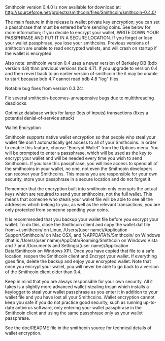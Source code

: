 Smithcoin version 0.4.0 is now available for download at:
http://sourceforge.net/projects/smithcoin/files/Smithcoin/smithcoin-0.4.0/

The main feature in this release is wallet private key encryption;
you can set a passphrase that must be entered before sending coins.
See below for more information; if you decide to encrypt your wallet,
WRITE DOWN YOUR PASSPHRASE AND PUT IT IN A SECURE LOCATION. If you
forget or lose your wallet passphrase, you lose your smithcoins.
Previous versions of smithcoin are unable to read encrypted wallets,
and will crash on startup if the wallet is encrypted.

Also note: smithcoin version 0.4 uses a newer version of Berkeley DB
(bdb version 4.8) than previous versions (bdb 4.7). If you upgrade
to version 0.4 and then revert back to an earlier version of smithcoin
the it may be unable to start because bdb 4.7 cannot read bdb 4.8
"log" files.


Notable bug fixes from version 0.3.24:

Fix several smithcoin-becomes-unresponsive bugs due to multithreading
deadlocks.

Optimize database writes for large (lots of inputs) transactions
(fixes a potential denial-of-service attack)


Wallet Encryption

Smithcoin supports native wallet encryption so that people who steal your
wallet file don't automatically get access to all of your Smithcoins.
In order to enable this feature, choose "Encrypt Wallet" from the
Options menu.  You will be prompted to enter a passphrase, which
will be used as the key to encrypt your wallet and will be needed
every time you wish to send Smithcoins.  If you lose this passphrase,
you will lose access to spend all of the smithcoins in your wallet,
no one, not even the Smithcoin developers can recover your Smithcoins.
This means you are responsible for your own security, store your
passphrase in a secure location and do not forget it.

Remember that the encryption built into smithcoin only encrypts the
actual keys which are required to send your smithcoins, not the full
wallet.  This means that someone who steals your wallet file will
be able to see all the addresses which belong to you, as well as the
relevant transactions, you are only protected from someone spending
your coins.

It is recommended that you backup your wallet file before you
encrypt your wallet.  To do this, close the Smithcoin client and
copy the wallet.dat file from ~/.smithcoin/ on Linux, /Users/(user
name)/Application Support/Smithcoin/ on Mac OSX, and %APPDATA%/Smithcoin/
on Windows (that is /Users/(user name)/AppData/Roaming/Smithcoin on
Windows Vista and 7 and /Documents and Settings/(user name)/Application
Data/Smithcoin on Windows XP).  Once you have copied that file to a
safe location, reopen the Smithcoin client and Encrypt your wallet.
If everything goes fine, delete the backup and enjoy your encrypted
wallet.  Note that once you encrypt your wallet, you will never be
able to go back to a version of the Smithcoin client older than 0.4.

Keep in mind that you are always responsible for your own security.
All it takes is a slightly more advanced wallet-stealing trojan which
installs a keylogger to steal your wallet passphrase as you enter it
in addition to your wallet file and you have lost all your Smithcoins.
Wallet encryption cannot keep you safe if you do not practice
good security, such as running up-to-date antivirus software, only
entering your wallet passphrase in the Smithcoin client and using the
same passphrase only as your wallet passphrase.

See the doc/README file in the smithcoin source for technical details
of wallet encryption.
